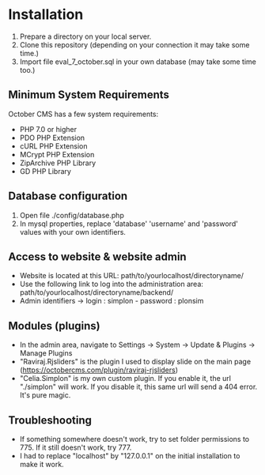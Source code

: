 # Installation

1. Prepare a directory on your local server. 
1. Clone this repository (depending on your connection it may take some time.)
1. Import file eval_7_october.sql in your own database (may take some time too.)

## Minimum System Requirements

October CMS has a few system requirements:

* PHP 7.0 or higher
* PDO PHP Extension
* cURL PHP Extension
* MCrypt PHP Extension
* ZipArchive PHP Library
* GD PHP Library


## Database configuration

1. Open file ./config/database.php
1. In mysql properties, replace 'database' 'username' and 'password' values with your own identifiers.


## Access to website & website admin

* Website is located at this URL: path/to/yourlocalhost/directoryname/
* Use the following link to log into the administration area: path/to/yourlocalhost/directoryname/backend/
* Admin identifiers -> login : simplon - password : plonsim


## Modules (plugins)

* In the admin area, navigate to Settings -> System -> Update & Plugins -> Manage Plugins
* "Raviraj.Rjsliders" is the plugin I used to display slide on the main page (https://octobercms.com/plugin/raviraj-rjsliders)
* "Celia.Simplon" is my own custom plugin. If you enable it, the url "./simplon" will work. If you disable it, this same url will send a 404 error. It's pure magic.


## Troubleshooting

* If something somewhere doesn't work, try to set folder permissions to 775. If it still doesn't work, try 777.
* I had to replace "localhost" by "127.0.0.1" on the initial installation to make it work.




